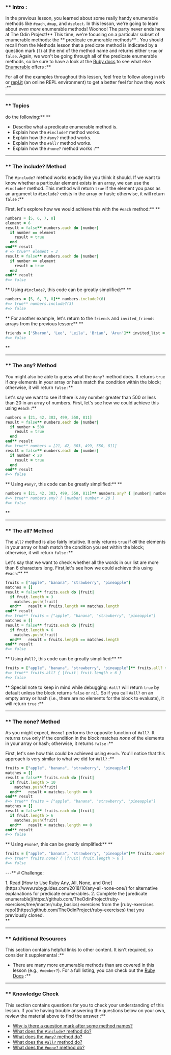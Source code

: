 ### ** Intro :
>
In the previous lesson, you learned about some really handy enumerable methods like `#each`, `#map`, and `#select`. In this lesson, we're going to learn about *even more* enumerable methods! Woohoo! The party never ends here at The Odin Project!** This time, we're focusing on a particular subset of enumerable methods: the ** predicate enumerable methods** . You should recall from the Methods lesson that a predicate method is indicated by a question mark (`?`) at the end of the method name and returns either `true` or `false`. Again, we won't be going through all of the predicate enumerable methods, so be sure to have a look at the [Ruby docs](https://ruby-doc.org/core-2.6/) to see what else [Enumerable](https://ruby-doc.org/core-2.6.1/Enumerable.html) offers :**

For all of the examples throughout this lesson, feel free to follow along in irb or [repl.it](https://repl.it/languages/ruby) (an online REPL environment) to get a better feel for how they work :**



---


### ** Topics
  do the following:** ** 
 - Describe what a predicate enumerable method is.
 - Explain how the `#include?` method works.
 - Explain how the `#any?` method works.
 - Explain how the `#all?` method works.
 - Explain how the `#none?` method works :**



---


### ** The include? Method
The `#include?` method works exactly like you think it should. If we want to know whether a particular element exists in an array, we can use the `#include?` method. This method will return `true` if the element you pass as an argument to `#include?` exists in the array or hash; otherwise, it will return `false` :**

First, let's explore how we would achieve this with the `#each` method:** ** 
```ruby
numbers = [5, 6, 7, 8]
element = 6
result = false** numbers.each do |number|
  if number == element
    result = true
  end
end** result
# => true** element = 3
result = false** numbers.each do |number|
  if number == element
    result = true
  end
end** result
#=> false
```
** Using `#include?`, this code can be greatly simplified:** ** 
```ruby
numbers = [5, 6, 7, 8]** numbers.include?(6)
#=> true** numbers.include?(3)
#=> false
```
** For another example, let's return to the `friends` and `invited_friends` arrays from the previous lesson:** ** 
```ruby
friends = ['Sharon', 'Leo', 'Leila', 'Brian', 'Arun']** invited_list = friends.select { |friend| friend != 'Brian' }** invited_list.include?('Brian')
#=> false
```
** 

---


### ** The any? Method
You might also be able to guess what the `#any?` method does. It returns `true` if *any* elements in your array or hash match the condition within the block; otherwise, it will return `false` :**

Let's say we want to see if there is any number greater than 500 or less than 20 in an array of numbers. First, let's see how we could achieve this using `#each` :**

```ruby
numbers = [21, 42, 303, 499, 550, 811]
result = false** numbers.each do |number|
  if number > 500
    result = true
  end
end** result
#=> true** numbers = [21, 42, 303, 499, 550, 811]
result = false** numbers.each do |number|
  if number < 20
    result = true
  end
end** result
#=> false
```
** Using `#any?`, this code can be greatly simplified:** ** 
```ruby
numbers = [21, 42, 303, 499, 550, 811]** numbers.any? { |number| number > 500 }
#=> true** numbers.any? { |number| number < 20 }
#=> false
```
** 

---


### ** The all? Method
The `all?` method is also fairly intuitive. It only returns `true` if *all* the elements in your array or hash match the condition you set within the block; otherwise, it will return `false` :**

Let's say that we want to check whether all the words in our list are more than 6 characters long. First,let's see how we could achieve this using `#each`:** ** 
```ruby
fruits = ["apple", "banana", "strawberry", "pineapple"]
matches = []
result = false** fruits.each do |fruit|
  if fruit.length > 3
    matches.push(fruit)
  end**   result = fruits.length == matches.length
end** result
#=> true** fruits = ["apple", "banana", "strawberry", "pineapple"]
matches = []
result = false** fruits.each do |fruit|
  if fruit.length > 6
    matches.push(fruit)
  end**   result = fruits.length == matches.length
end** result
#=> false
```
** Using `#all?`, this code can be greatly simplified:** ** 
```ruby
fruits = ["apple", "banana", "strawberry", "pineapple"]** fruits.all? { |fruit| fruit.length > 3 }
#=> true** fruits.all? { |fruit| fruit.length > 6 }
#=> false
```
** Special note to keep in mind while debugging: `#all?` will return `true` by default unless the block returns `false` or `nil`. So if you call `#all?` on an empty array or hash (i.e., there are no elements  for the block to evaluate), it will return `true` :**



---


### ** The none? Method
As you might expect, `#none?` performs the opposite function of `#all?`. It returns `true` only if the condition in the block matches *none* of the elements in your array or hash; otherwise, it returns `false` :**

First, let's see how this could be achieved using `#each`. You'll notice that this approach is very similar to what we did for `#all?` :**

```ruby
fruits = ["apple", "banana", "strawberry", "pineapple"]
matches = []
result = false** fruits.each do |fruit|
  if fruit.length > 10
    matches.push(fruit)
  end**   result = matches.length == 0
end** result
#=> true** fruits = ["apple", "banana", "strawberry", "pineapple"]
matches = []
result = false** fruits.each do |fruit|
  if fruit.length > 6
    matches.push(fruit)
  end**   result = matches.length == 0
end** result
#=> false
```
** Using `#none?`, this can be greatly simplified:** ** 
```ruby
fruits = ["apple", "banana", "strawberry", "pineapple"]** fruits.none? { |fruit| fruit.length > 10 }
#=> true** fruits.none? { |fruit| fruit.length > 6 }
#=> false
```
---** # Challenge:
<div class="lesson-content__panel" markdown="1">
  1. Read [How to Use Ruby Any, All, None, and One](https://www.rubyguides.com/2018/10/any-all-none-one/) for alternative explanations for predicate enumerables.
  2. Complete the [predicate enumerable](https://github.com/TheOdinProject/ruby-exercises/tree/master/ruby_basics) exercises from the [ruby-exercises repo](https://github.com/TheOdinProject/ruby-exercises) that you previously cloned.
</div>** 

---


### ** Additional Resources
This section contains helpful links to other content. It isn't required, so consider it supplemental :**



* There are many more enumerable methods than are covered in this lesson (e.g., `#member?`). For a full listing, you can check out the [Ruby Docs](https://ruby-doc.org/core-2.5.0/Enumerable.html) :**



---


### ** Knowledge Check
This section contains questions for you to check your understanding of this lesson. If you're having trouble answering the questions below on your own, review the material above to find the answer :**

 * <a class="knowledge-check-link" href="#introduction">Why is there a question mark after some method names?</a>
 * <a class="knowledge-check-link" href="#the-include-method">What does the `#include?` method do?</a>
 * <a class="knowledge-check-link" href="#the-any-method">What does the `#any?` method do?</a>
 * <a class="knowledge-check-link" href="#the-all-method">What does the `#all?` method do?</a>
 * <a class="knowledge-check-link" href="#the-none-method">What does the `#none?` method do?</a>
